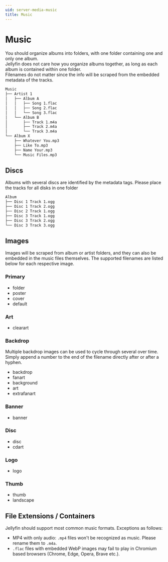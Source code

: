 ```yaml
---
uid: server-media-music
title: Music
---
```


# Music

You should organize albums into folders, with one folder containing one and only one album. <br/>
Jellyfin does not care how you organize albums together, as long as each album is contained within one folder. <br/>
Filenames do not matter since the info will be scraped from the embedded metadata of the tracks.

```txt
Music
├── Artist 1
│   ├── Album A
│   │   ├── Song 1.flac
│   │   ├── Song 2.flac
│   │   └── Song 3.flac
│   └── Album B
│       ├── Track 1.m4a
│       ├── Track 2.m4a
│       └── Track 3.m4a
└── Album X
    ├── Whatever You.mp3
    ├── Like To.mp3
    ├── Name Your.mp3
    └── Music Files.mp3
```

## Discs

Albums with several discs are identified by the metadata tags. Please place the tracks for all disks in one folder

```txt
Album
├── Disc 1 Track 1.ogg
├── Disc 1 Track 2.ogg
├── Disc 2 Track 1.ogg
├── Disc 3 Track 1.ogg
├── Disc 3 Track 2.ogg
└── Disc 3 Track 3.ogg
```

## Images

Images will be scraped from album or artist folders, and they can also be embedded in the music files themselves. The supported filenames are listed below for each respective image.

### Primary

- folder
- poster
- cover
- default

### Art

- clearart

### Backdrop

Multiple backdrop images can be used to cycle through several over time. Simply append a number to the end of the filename directly after or after a hyphen.

- backdrop
- fanart
- background
- art
- extrafanart

### Banner

- banner

### Disc

- disc
- cdart

### Logo

- logo

### Thumb

- thumb
- landscape

## File Extensions / Containers

Jellyfin should support most common music formats. Exceptions as follows:

- MP4 with only audio: `.mp4` files won't be recognized as music. Please rename them to `.m4a`.
- `.flac` files with embedded WebP images may fail to play in Chromium based browsers (Chrome, Edge, Opera, Brave etc.).
